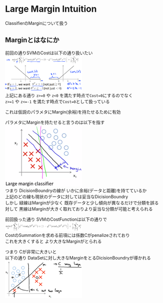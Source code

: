# Large Margin Intuition
ClassifierのMarginについて扱う  

## Marginとはなにか
前回の通りSVMのCostは以下の通り扱いたい  
<img src="../../img/07_02_svm_margin.png" width=50% >  
上記にある通り `z>=0` や `z<0` を満たす時点で`Cost=0`にするのでなく  
`z>=1` や `z<=-1` を満たす時点で`Cost=0`として扱っている  

これは仮説のパラメタにMargin(余裕)を持たせるために有効  

パラメタにMarginを持たせると言うのは以下を指す  
<img src="../../img/07_02_large_margin_classifier.png" width=50% >  
つまり DicisionBoundryの線が いかに余裕(データと距離)を持てているか  
上記のどの線も現状のデータに対しては妥当なDicisionBoundry  
しかし 緑線はMarginが少なく 既存データと少し傾向が異なるだけで分類を誤る  
対して 黒線はMarginが大きく取れておりより妥当な分類が可能と考えられる  

前回扱った通り SVMのCostFunctionは以下の通りで  
<img src="../../img/07_01_cost_function_of_svm.png" width=50%>  
CostのSummationを求める前項には係数Cがpenalizeされており  
これを大きくすると より大きなMarginがとられる

つまり Cが非常に大きいと  
以下の通り DataSetに対し大きなMarginをとるDicisionBoundryが導かれる  
<img src="../../img/07_02_comparison_c_value.png" width=50% >  
